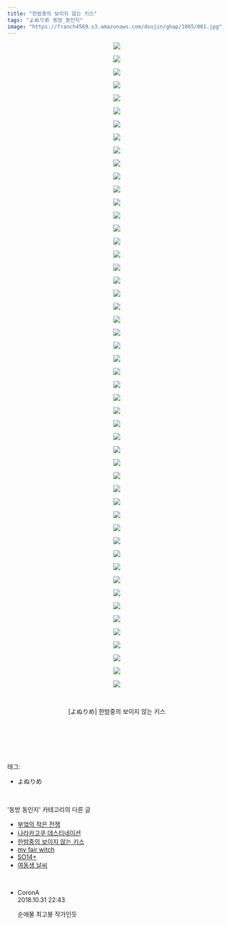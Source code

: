 ```yaml
---
title: "한밤중의 보이지 않는 키스"
tags: "よぬりめ 동방_동인지"
image: "https://franch4569.s3.amazonaws.com/doujin/ghap/1065/001.jpg"
---
```

<div class="article">
<p style="text-align: center; clear: none; float: none;"><img src="{{ site.imgserver2 }}/ghap/1065/001.jpg"/></p>
<p style="text-align: center; clear: none; float: none;"><img src="{{ site.imgserver2 }}/ghap/1065/002.jpg"/></p>
<p style="text-align: center; clear: none; float: none;"><img src="{{ site.imgserver2 }}/ghap/1065/003.jpg"/></p>
<p style="text-align: center; clear: none; float: none;"><img src="{{ site.imgserver2 }}/ghap/1065/004.jpg"/></p>
<p style="text-align: center; clear: none; float: none;"><img src="{{ site.imgserver2 }}/ghap/1065/005.jpg"/></p>
<p style="text-align: center; clear: none; float: none;"><img src="{{ site.imgserver2 }}/ghap/1065/006.jpg"/></p>
<p style="text-align: center; clear: none; float: none;"><img src="{{ site.imgserver2 }}/ghap/1065/007.jpg"/></p>
<p style="text-align: center; clear: none; float: none;"><img src="{{ site.imgserver2 }}/ghap/1065/008.jpg"/></p>
<p style="text-align: center; clear: none; float: none;"><img src="{{ site.imgserver2 }}/ghap/1065/009.jpg"/></p>
<p style="text-align: center; clear: none; float: none;"><img src="{{ site.imgserver2 }}/ghap/1065/010.jpg"/></p>
<p style="text-align: center; clear: none; float: none;"><img src="{{ site.imgserver2 }}/ghap/1065/011.jpg"/></p>
<p style="text-align: center; clear: none; float: none;"><img src="{{ site.imgserver2 }}/ghap/1065/012.jpg"/></p>
<p style="text-align: center; clear: none; float: none;"><img src="{{ site.imgserver2 }}/ghap/1065/013.jpg"/></p>
<p style="text-align: center; clear: none; float: none;"><img src="{{ site.imgserver2 }}/ghap/1065/014.jpg"/></p>
<p style="text-align: center; clear: none; float: none;"><img src="{{ site.imgserver2 }}/ghap/1065/015.jpg"/></p>
<p style="text-align: center; clear: none; float: none;"><img src="{{ site.imgserver2 }}/ghap/1065/016.jpg"/></p>
<p style="text-align: center; clear: none; float: none;"><img src="{{ site.imgserver2 }}/ghap/1065/017.jpg"/></p>
<p style="text-align: center; clear: none; float: none;"><img src="{{ site.imgserver2 }}/ghap/1065/018.jpg"/></p>
<p style="text-align: center; clear: none; float: none;"><img src="{{ site.imgserver2 }}/ghap/1065/019.jpg"/></p>
<p style="text-align: center; clear: none; float: none;"><img src="{{ site.imgserver2 }}/ghap/1065/020.jpg"/></p>
<p style="text-align: center; clear: none; float: none;"><img src="{{ site.imgserver2 }}/ghap/1065/021.jpg"/></p>
<p style="text-align: center; clear: none; float: none;"><img src="{{ site.imgserver2 }}/ghap/1065/022.jpg"/></p>
<p style="text-align: center; clear: none; float: none;"><img src="{{ site.imgserver2 }}/ghap/1065/023.jpg"/></p>
<p style="text-align: center; clear: none; float: none;"><img src="{{ site.imgserver2 }}/ghap/1065/024.jpg"/></p>
<p style="text-align: center; clear: none; float: none;"><img src="{{ site.imgserver2 }}/ghap/1065/025.jpg"/></p>
<p style="text-align: center; clear: none; float: none;"><img src="{{ site.imgserver2 }}/ghap/1065/026.jpg"/></p>
<p style="text-align: center; clear: none; float: none;"><img src="{{ site.imgserver2 }}/ghap/1065/027.jpg"/></p>
<p style="text-align: center; clear: none; float: none;"><img src="{{ site.imgserver2 }}/ghap/1065/028.jpg"/></p>
<p style="text-align: center; clear: none; float: none;"><img src="{{ site.imgserver2 }}/ghap/1065/029.jpg"/></p>
<p style="text-align: center; clear: none; float: none;"><img src="{{ site.imgserver2 }}/ghap/1065/030.jpg"/></p>
<p style="text-align: center; clear: none; float: none;"><img src="{{ site.imgserver2 }}/ghap/1065/031.jpg"/></p>
<p style="text-align: center; clear: none; float: none;"><img src="{{ site.imgserver2 }}/ghap/1065/032.jpg"/></p>
<p style="text-align: center; clear: none; float: none;"><img src="{{ site.imgserver2 }}/ghap/1065/033.jpg"/></p>
<p style="text-align: center; clear: none; float: none;"><img src="{{ site.imgserver2 }}/ghap/1065/034.jpg"/></p>
<p style="text-align: center; clear: none; float: none;"><img src="{{ site.imgserver2 }}/ghap/1065/035.jpg"/></p>
<p style="text-align: center; clear: none; float: none;"><img src="{{ site.imgserver2 }}/ghap/1065/036.jpg"/></p>
<p style="text-align: center; clear: none; float: none;"><img src="{{ site.imgserver2 }}/ghap/1065/037.jpg"/></p>
<p style="text-align: center; clear: none; float: none;"><img src="{{ site.imgserver2 }}/ghap/1065/038.jpg"/></p>
<p style="text-align: center; clear: none; float: none;"><img src="{{ site.imgserver2 }}/ghap/1065/039.jpg"/></p>
<p style="text-align: center; clear: none; float: none;"><img src="{{ site.imgserver2 }}/ghap/1065/040.jpg"/></p>
<p style="text-align: center; clear: none; float: none;"><img src="{{ site.imgserver2 }}/ghap/1065/041.jpg"/></p>
<p style="text-align: center; clear: none; float: none;"><img src="{{ site.imgserver2 }}/ghap/1065/042.jpg"/></p>
<p style="text-align: center; clear: none; float: none;"><img src="{{ site.imgserver2 }}/ghap/1065/043.jpg"/></p>
<p style="text-align: center; clear: none; float: none;"><img src="{{ site.imgserver2 }}/ghap/1065/044.jpg"/></p>
<p style="text-align: center; clear: none; float: none;"><img src="{{ site.imgserver2 }}/ghap/1065/045.jpg"/></p>
<p style="text-align: center; clear: none; float: none;"><img src="{{ site.imgserver2 }}/ghap/1065/046.jpg"/></p>
<p style="text-align: center; clear: none; float: none;"><img src="{{ site.imgserver2 }}/ghap/1065/047.jpg"/></p>
<p style="text-align: center; clear: none; float: none;"><img src="{{ site.imgserver2 }}/ghap/1065/048.jpg"/></p>
<p style="text-align: center; clear: none; float: none;"><img src="{{ site.imgserver2 }}/ghap/1065/049.jpg"/></p>
<p style="text-align: center; clear: none; float: none;"><img src="{{ site.imgserver2 }}/ghap/1065/050.jpg"/></p>
<p style="text-align: center; clear: none; float: none;"><br/></p>
<p style="text-align: center; clear: none; float: none;">[よぬりめ] 한밤중의 보이지 않는 키스</p>
<p style="text-align: center; clear: none; float: none;"><br/></p>
<p><br/></p>
</div><br/>
<div class="tagTrail">
<p>태그: </p>
<ul>
<li>よぬりめ</li>
</ul>
</div><br/>
<div class="another">
<p>'동방 동인지' 카테고리의 다른 글</p>
<ul>
<li><a href="/ghap_1068">부엌의 작은 전쟁</a></li>
<li><a href="/ghap_1066">나라카고쿠 데스티네이션</a></li>
<li><a href="/ghap_1065">한밤중의 보이지 않는 키스</a></li>
<li><a href="/ghap_1064">my fair witch</a></li>
<li><a href="/ghap_1063">SO14+</a></li>
<li><a href="/ghap_1062">여동생 날씨</a></li>
</ul>
</div><br/>
<div class="cb_module cb_fluid">
<div class="cb_wrt cb_profile">
<div class="comment">
<ul>
<li class="cb_thumb_off" id="comment15365766">
<div class="cb_comment_area">
<div class="cb_info_area">
<div class="cb_section">
<span class="cb_nick_name">CoronA</span>
</div>
<div class="cb_section">
<span class="cb_date">2018.10.31 22:43 </span>
</div>
</div>
<div class="cb_dsc_comment">
<p class="cb_dsc">
											순애물 최고봉 작가인듯
										</p>
</div>
</div></li>
</ul>
</div>
</div><!-- commentList close -->
</div><br/>
